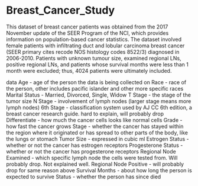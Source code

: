 # Breast_Cancer_Study

This dataset of breast cancer patients was obtained from the 2017 November update of the SEER Program of the NCI, which provides information on population-based cancer statistics. The dataset involved female patients with infiltrating duct and lobular carcinoma breast cancer (SEER primary cites recode NOS histology codes 8522/3) diagnosed in 2006-2010. Patients with unknown tumour size, examined regional LNs, positive regional LNs, and patients whose survival months were less than 1 month were excluded; thus, 4024 patients were ultimately included.

data
Age - age of the person the data is being collected on
Race - race of the person, other includes pacific islander and other more specific races
Marital Status - Married, Divorced, Single, Widow
T Stage - the stage of the tumor size
N Stage - involvement of lymph nodes (larger stage means more lymph nodes)
6th Stage - classification system used by AJ CC 6th edition, a breast cancer research guide. hard to explain, will probably drop
Differentiate - how much the cancer cells looks like normal cells
Grade - how fast the cancer grows
Stage - whether the cancer has stayed within the region where it originated or has spread to other parts of the body, like the lungs or stomach
Tumor Size - expressed in cubic ml
Estrogen Status - whether or not the cancer has estrogen receptors
Progesterone Status - whether or not the cancer has progesterone receptors
Regional Node Examined - which specific lymph node the cells were tested from. Will probably drop. Not explained well.
Regional Node Positive - will probably drop for same reason above
Survival Months - about how long the person is expected to survive
Status - whether the person has since died